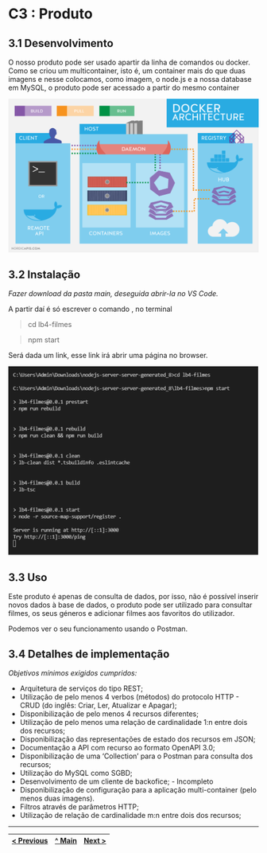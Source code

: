 # C3 : Produto


## 3.1 Desenvolvimento 

O nosso produto pode ser usado apartir da linha de comandos ou docker. Como se criou um multicontainer, isto é, um container mais do que duas imagens e nesse colocamos, como imagem, o node.js e a nossa database em MySQL, o produto pode ser acessado a partir do mesmo container

![System architecture](images/image09.png)

## 3.2 Instalação 

_Fazer download da pasta main, deseguida abrir-la no VS Code._

A partir daí é só escrever o comando , no terminal
> cd lb4-filmes

> npm start

Será dada um link, esse link irá abrir uma página no browser.

![intalacao](images/image5.png)


## 3.3 Uso 

Este produto é apenas de consulta de dados, por isso, não é possível inserir novos dados à base de dados, o produto pode ser utilizado para consultar filmes, os seus géneros e adicionar filmes aos favoritos do utilizador.

Podemos ver o seu funcionamento usando o Postman.

## 3.4 Detalhes de implementação

_Objetivos mínimos exigidos cumpridos:_
* Arquitetura de serviços do tipo REST;
* Utilização de pelo menos 4 verbos (métodos) do protocolo HTTP - CRUD (do inglês: Criar, Ler, Atualizar e Apagar);
* Disponibilização de pelo menos 4 recursos diferentes;
* Utilização de pelo menos uma relação de cardinalidade 1:n entre dois dos recursos;
* Disponibilização das representações de estado dos recursos em JSON;
* Documentação a API com recurso ao formato OpenAPI 3.0;
* Disponibilização de uma ‘Collection’ para o Postman para consulta dos recursos;
* Utilização do MySQL como SGBD;
* Desenvolvimento de um cliente de backofice; - Incompleto
* Disponibilização de configuração para a aplicação multi-container (pelo menos duas imagens).
* Filtros através de parâmetros HTTP;
* Utilização de relação de cardinalidade m:n entre dois dos recursos;




---
[< Previous](c2.md) | [^ Main](../../../) | [Next >](c4.md)
:--- | :---: | ---: 
